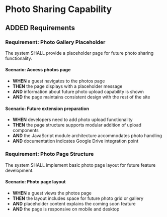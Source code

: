 # Photo Sharing Capability

## ADDED Requirements

### Requirement: Photo Gallery Placeholder
The system SHALL provide a placeholder page for future photo sharing functionality.

#### Scenario: Access photos page
- **WHEN** a guest navigates to the photos page
- **THEN** the page displays with a placeholder message
- **AND** information about future photo upload capability is shown
- **AND** the page maintains consistent design with the rest of the site

#### Scenario: Future extension preparation
- **WHEN** developers need to add photo upload functionality
- **THEN** the page structure supports modular addition of upload components
- **AND** the JavaScript module architecture accommodates photo handling
- **AND** documentation indicates Google Drive integration point

### Requirement: Photo Page Structure
The system SHALL implement basic photo page layout for future feature development.

#### Scenario: Photo page layout
- **WHEN** a guest views the photos page
- **THEN** the layout includes space for future photo grid or gallery
- **AND** placeholder content explains the coming soon feature
- **AND** the page is responsive on mobile and desktop
